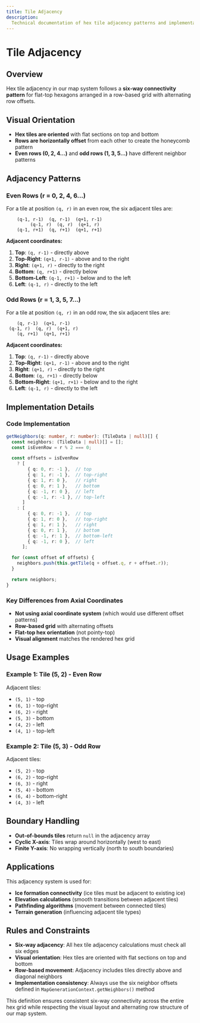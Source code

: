 ```yaml
---
title: Tile Adjacency
description:
  Technical documentation of hex tile adjacency patterns and implementation
---
```


# Tile Adjacency

## Overview

Hex tile adjacency in our map system follows a **six-way connectivity pattern**
for flat-top hexagons arranged in a row-based grid with alternating row offsets.

## Visual Orientation

- **Hex tiles are oriented** with flat sections on top and bottom
- **Rows are horizontally offset** from each other to create the honeycomb
  pattern
- **Even rows (0, 2, 4...)** and **odd rows (1, 3, 5...)** have different
  neighbor patterns

## Adjacency Patterns

### **Even Rows (r = 0, 2, 4, 6...)**

For a tile at position `(q, r)` in an even row, the six adjacent tiles are:

```
    (q-1, r-1)  (q, r-1)  (q+1, r-1)
         (q-1, r)  (q, r)  (q+1, r)
    (q-1, r+1)  (q, r+1)  (q+1, r+1)
```

**Adjacent coordinates:**

1. **Top**: `(q, r-1)` - directly above
2. **Top-Right**: `(q+1, r-1)` - above and to the right
3. **Right**: `(q+1, r)` - directly to the right
4. **Bottom**: `(q, r+1)` - directly below
5. **Bottom-Left**: `(q-1, r+1)` - below and to the left
6. **Left**: `(q-1, r)` - directly to the left

### **Odd Rows (r = 1, 3, 5, 7...)**

For a tile at position `(q, r)` in an odd row, the six adjacent tiles are:

```
    (q, r-1)  (q+1, r-1)
 (q-1, r)  (q, r)  (q+1, r)
    (q, r+1)  (q+1, r+1)
```

**Adjacent coordinates:**

1. **Top**: `(q, r-1)` - directly above
2. **Top-Right**: `(q+1, r-1)` - above and to the right
3. **Right**: `(q+1, r)` - directly to the right
4. **Bottom**: `(q, r+1)` - directly below
5. **Bottom-Right**: `(q+1, r+1)` - below and to the right
6. **Left**: `(q-1, r)` - directly to the left

## Implementation Details

### **Code Implementation**

```typescript
getNeighbors(q: number, r: number): (TileData | null)[] {
  const neighbors: (TileData | null)[] = [];
  const isEvenRow = r % 2 === 0;

  const offsets = isEvenRow
    ? [
        { q: 0, r: -1 },  // top
        { q: 1, r: -1 },  // top-right
        { q: 1, r: 0 },   // right
        { q: 0, r: 1 },   // bottom
        { q: -1, r: 0 },  // left
        { q: -1, r: -1 }, // top-left
      ]
    : [
        { q: 0, r: -1 },  // top
        { q: 1, r: 0 },   // top-right
        { q: 1, r: 1 },   // right
        { q: 0, r: 1 },   // bottom
        { q: -1, r: 1 },  // bottom-left
        { q: -1, r: 0 },  // left
      ];

  for (const offset of offsets) {
    neighbors.push(this.getTile(q + offset.q, r + offset.r));
  }

  return neighbors;
}
```

### **Key Differences from Axial Coordinates**

- **Not using axial coordinate system** (which would use different offset
  patterns)
- **Row-based grid** with alternating offsets
- **Flat-top hex orientation** (not pointy-top)
- **Visual alignment** matches the rendered hex grid

## Usage Examples

### **Example 1: Tile (5, 2) - Even Row**

Adjacent tiles:

- `(5, 1)` - top
- `(6, 1)` - top-right
- `(6, 2)` - right
- `(5, 3)` - bottom
- `(4, 2)` - left
- `(4, 1)` - top-left

### **Example 2: Tile (5, 3) - Odd Row**

Adjacent tiles:

- `(5, 2)` - top
- `(6, 2)` - top-right
- `(6, 3)` - right
- `(5, 4)` - bottom
- `(6, 4)` - bottom-right
- `(4, 3)` - left

## Boundary Handling

- **Out-of-bounds tiles** return `null` in the adjacency array
- **Cyclic X-axis**: Tiles wrap around horizontally (west to east)
- **Finite Y-axis**: No wrapping vertically (north to south boundaries)

## Applications

This adjacency system is used for:

- **Ice formation connectivity** (ice tiles must be adjacent to existing ice)
- **Elevation calculations** (smooth transitions between adjacent tiles)
- **Pathfinding algorithms** (movement between connected tiles)
- **Terrain generation** (influencing adjacent tile types)

## Rules and Constraints

- **Six-way adjacency**: All hex tile adjacency calculations must check all six
  edges
- **Visual orientation**: Hex tiles are oriented with flat sections on top and
  bottom
- **Row-based movement**: Adjacency includes tiles directly above and diagonal
  neighbors
- **Implementation consistency**: Always use the six neighbor offsets defined in
  `MapGenerationContext.getNeighbors()` method

This definition ensures consistent six-way connectivity across the entire hex
grid while respecting the visual layout and alternating row structure of our map
system.
